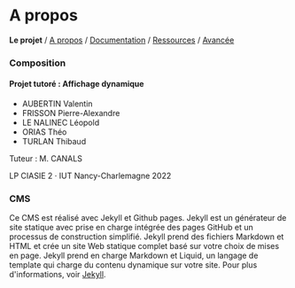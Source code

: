 # A propos

**Le projet** / [A propos](about.md) / [Documentation](docs.md) / [Ressources](ressources.md) / [Avancée](avancee.md)

### Composition
#### Projet tutoré : Affichage dynamique
- AUBERTIN Valentin
- FRISSON Pierre-Alexandre
- LE NALINEC Léopold
- ORIAS Théo
- TURLAN Thibaud

Tuteur : M. CANALS

LP CIASIE 2 · IUT Nancy-Charlemagne 2022

### CMS
Ce CMS est réalisé avec Jekyll et Github pages. Jekyll est un générateur de site statique avec prise en charge intégrée des pages GitHub et un processus de construction simplifié. Jekyll prend des fichiers Markdown et HTML et crée un site Web statique complet basé sur votre choix de mises en page. Jekyll prend en charge Markdown et Liquid, un langage de template qui charge du contenu dynamique sur votre site. Pour plus d'informations, voir [Jekyll](https://jekyllrb.com/).
